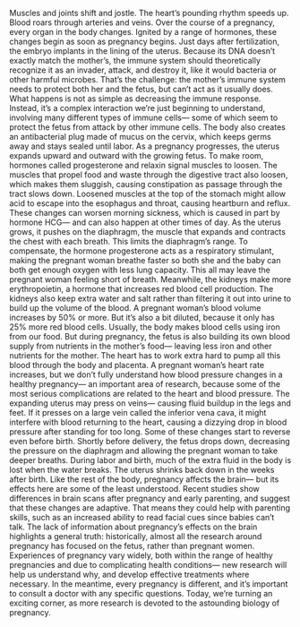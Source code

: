 Muscles and joints shift and jostle. The heart’s pounding rhythm speeds up.  Blood roars through arteries and veins. Over the course of a pregnancy,  every organ in the body changes. Ignited by a range of hormones, these changes begin  as soon as pregnancy begins. Just days after fertilization, the embryo  implants in the lining of the uterus. Because its DNA doesn’t exactly match  the mother’s, the immune system should theoretically  recognize it as an invader, attack, and destroy it, like it would  bacteria or other harmful microbes. That’s the challenge:  the mother’s immune system needs to protect both her and the fetus,  but can’t act as it usually does. What happens is not as simple  as decreasing the immune response. Instead, it’s a complex interaction  we’re just beginning to understand, involving many different types  of immune cells— some of which seem to protect the fetus  from attack by other immune cells. The body also creates an antibacterial  plug made of mucus on the cervix, which keeps germs away  and stays sealed until labor. As a pregnancy progresses, the uterus expands upward and outward  with the growing fetus. To make room, hormones  called progesterone and relaxin signal muscles to loosen. The muscles that propel food and waste  through the digestive tract also loosen, which makes them sluggish, causing constipation as passage  through the tract slows down. Loosened muscles  at the top of the stomach might allow acid to escape  into the esophagus and throat, causing heartburn and reflux. These changes can worsen morning sickness, which is caused in part by hormone HCG—  and can also happen at other times of day. As the uterus grows,  it pushes on the diaphragm, the muscle that expands and contracts  the chest with each breath. This limits the diaphragm’s range. To compensate, the hormone progesterone  acts as a respiratory stimulant, making the pregnant woman breathe  faster so both she and the baby can both get enough oxygen  with less lung capacity. This all may leave the pregnant woman  feeling short of breath. Meanwhile, the kidneys  make more erythropoietin, a hormone that increases  red blood cell production. The kidneys also keep extra water and salt rather than filtering it out into urine to build up the volume of the blood. A pregnant woman’s blood volume  increases by 50% or more. But it’s also a bit diluted, because it only has 25%  more red blood cells. Usually, the body makes blood cells  using iron from our food. But during pregnancy, the fetus  is also building its own blood supply from nutrients in the mother’s food— leaving less iron and other nutrients  for the mother. The heart has to work extra hard  to pump all this blood through the body and placenta. A pregnant woman’s heart rate increases, but we don’t fully understand how blood  pressure changes in a healthy pregnancy— an important area of research, because some of the most serious  complications are related to the heart  and blood pressure. The expanding uterus may press on veins— causing fluid buildup  in the legs and feet. If it presses on a large vein  called the inferior vena cava, it might interfere with blood  returning to the heart, causing a dizzying drop in blood pressure  after standing for too long. Some of these changes start  to reverse even before birth. Shortly before delivery,  the fetus drops down, decreasing the pressure on the diaphragm and allowing the pregnant woman  to take deeper breaths. During labor and birth, much of the extra fluid in the body  is lost when the water breaks. The uterus shrinks back down  in the weeks after birth. Like the rest of the body,  pregnancy affects the brain— but its effects here are some  of the least understood. Recent studies show differences  in brain scans after pregnancy and early parenting, and suggest that these changes  are adaptive. That means they could help  with parenting skills, such as an increased ability to read  facial cues since babies can’t talk. The lack of information about pregnancy’s  effects on the brain highlights a general truth: historically,  almost all the research around pregnancy has focused on the fetus,  rather than pregnant women. Experiences of pregnancy vary widely, both within the range  of healthy pregnancies and due to complicating health conditions— new research will help us understand why, and develop effective treatments  where necessary. In the meantime,  every pregnancy is different, and it’s important to consult a doctor  with any specific questions. Today, we’re turning an exciting corner, as more research is devoted  to the astounding biology of pregnancy. 